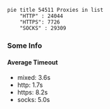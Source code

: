 
```mermaid
pie title 54511 Proxies in list
    "HTTP" : 24044
    "HTTPS": 7726
    "SOCKS" : 29309
```

### Some Info
#### Average Timeout

- mixed: 3.6s
- http: 1.7s
- https: 8.2s
- socks: 5.0s